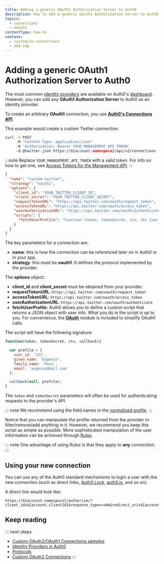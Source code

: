```yaml
---
title: Adding a generic OAuth1 Authorization Server to Auth0
description: How to add a generic Oauth1 Authorization Server to Auth0.
topics:
  - connections
  - oauth1
contentType: how-to
useCase:
  - customize-connections
  - add-idp
---
```

# Adding a generic OAuth1 Authorization Server to Auth0

The most common [identity providers](/identityproviders) are available on Auth0's [dashboard](${manage_url}). However, you can add any __OAuth1 Authorization Server__ to Auth0 as an identity provider.

To create an arbitrary __OAuth1__ connection, you use __[Auth0's Connections API](/api/v2#!/Connections/post_connections)__. 

This example would create a custom Twitter connection:

```bash
curl -X POST
     -H "Content-Type: application/json"
     -H 'Authorization: Bearer YOUR_MANAGEMENT_API_TOKEN'
     -d @twitter.json https://${account.namespace}/api/v2/connections
```

:::note
Replace `YOUR_MANAGEMENT_API_TOKEN` with a valid token. For info on how to get one, see [Access Tokens for the Management API](/api/management/v2/tokens).
:::

```json
{
  "name": "custom-twitter",
  "strategy": "oauth1",
  "options": {
    "client_id": "YOUR_TWITTER_CLIENT_ID",
    "client_secret": "YOUR_TWITTER_CLIENT_SECRET",
    "requestTokenURL": "https://api.twitter.com/oauth/request_token",
    "accessTokenURL": "https://api.twitter.com/oauth/access_token",
    "userAuthorizationURL": "https://api.twitter.com/oauth/authenticate",
    "scripts": {
      "fetchUserProfile": "function (token, tokenSecret, ctx, cb) {var OAuth = new require('oauth').OAuth;var oauth = new OAuth(ctx.requestTokenURL,ctx.accessTokenURL,ctx.client_id,ctx.client_secret,'1.0',null,'HMAC-SHA1');oauth.get('https://api.twitter.com/1.1/users/show.json?user_id=' + ctx.user_id,token,tokenSecret,function(e, b, r) {if (e) return cb(e);if (r.statusCode !== 200) return cb(new Error('StatusCode: ' + r.statusCode));cb(null, JSON.parse(b));});}"
    }
  }
}
```

The key parameters for a connection are:

* **name**: this is how the connection can be referenced later on in Auth0 or in your app.
* **strategy**: this must be __oauth1__. It defines the protocol implemented by the provider.

The __options__ object:

* **client_id** and **client_secret** must be obtained from your provider.
* **requestTokenURL**: `https://api.twitter.com/oauth/request_token`
* **accessTokenURL**: `https://api.twitter.com/oauth/access_token`
* **userAuthorizationURL**: `https://api.twitter.com/oauth/authenticate`
* **fetchUserProfile**: Auth0 allows you to define a custom script that returns a JSON object with user info. What you do in the script is up to you. For convenience, the __[OAuth](https://www.npmjs.com/package/oauth)__ module is included to simplify OAuth1 calls.

The script will have the following signature:

```js
function(token, tokenSecret, ctx, callback){

  var profile = {
    user_id: '123',
    given_name: 'Eugenio',
    family_name: 'Pace',
    email: 'eugenio@mail.com'
  };

  callback(null, profile);
}
```

The `token` and `tokenSecret` parameters will often be used for authenticating requests to the provider's API.

::: note
We recommend using the field names in the [normalized profile](/users/normalized).
:::

Notice that you can manipulate the profile returned from the provider to filter/remove/add anything in it. However, we recommend you keep this script as simple as possible. More sophisticated manipulation of the user information can be achieved through [Rules](/rules). 

::: note
One advantage of using Rules is that they apply to __any__ connection.
:::

## Using your new connection

You can use any of the Auth0 standard mechanisms to login a user with the new connection (such as direct links, [Auth0 Lock](lock), [auth0.js](auth0js), and so on). 

A direct link would look like:

```text
https://${account.namespace}/authorize/?client_id=${account.clientId}&response_type=code&redirect_uri=${account.callback}&state=OPAQUE_VALUE&connection=THE_NAME_OF_THE_CONNECTION
```

## Keep reading

::: next-steps
* [Custom OAuth2/OAuth1 Connections samples](/oauth2-examples)
* [Identity Providers in Auth0](/identityproviders)
* [Protocols](/protocols)
* [Custom OAuth2 Connections](/oauth2)
:::
